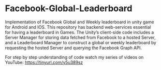 # Facebook-Global-Leaderboard

Implementation of Facebook Global and Weekly leaderboard in unity game for Android and IOS. This repository has backend web-services essential for having a leaderboard in Games. The Unity’s client-side code includes a Server Manager for storing data fetched from Facebook to a hosted Server, and a Leaderboard Manager to construct a global or weekly leaderboard by requesting the hosted Server and querying the Facebook Graph API. 

For step by step understanding of code watch my series of videos on YouTube: https://tinyurl.com/y5u389sz
